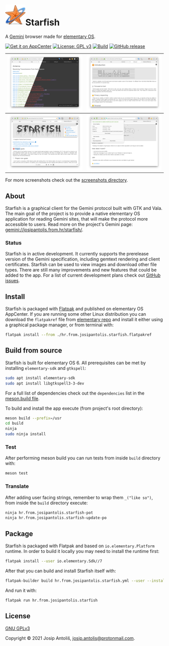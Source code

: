 <img align="left" width="64" height="64" src="https://raw.githubusercontent.com/starfish-app/starfish/main/data/icons/64.svg">
<h1>Starfish</h1>

A [Gemini](https://gemini.circumlunar.space/) browser made for [elementary OS](https://elementary.io/).

[![Get it on AppCenter](https://appcenter.elementary.io/badge.svg)](https://appcenter.elementary.io/hr.from.josipantolis.starfish)
[![License: GPL v3](https://img.shields.io/badge/License-GPLv3-blue.svg)](COPYING)
[![Build](https://github.com/starfish-app/Starfish/actions/workflows/main.yml/badge.svg)](https://github.com/starfish-app/Starfish/actions)
[![GitHub release](https://img.shields.io/github/v/release/starfish-app/Starfish)](https://github.com/starfish-app/Starfish/releases)

|![Gemini pages are displayed with your chosen accent color and light or dark style](data/screenshots/styling.png)|![gentle introduction to Gemini is provided to help you find your bearings](data/screenshots/intro-to-gemini.png)|
|----------------------------------------------------------------------------------------------------------------|----------------------------------------------------------------------------------------------------------------|
|![page search and table of contents help you navigate larger gemtext pages](data/screenshots/search-and-toc.png)|![connection to Gemini sites is secured by both server and client certificates](data/screenshots/certificates.png)|

For more screenshots check out the [screenshots directory](data/screenshots).

## About

Starfish is a graphical client for the Gemini protocol built with GTK and Vala. The main goal of the project is to provide a native elementary OS application for reading Gemini sites, that will make the protocol more accessible to users. Read more on the project's Gemini page: [gemini://josipantolis.from.hr/starfish/](gemini://josipantolis.from.hr/starfish/).

### Status

Starfish is in active development. It currently supports the prerelease version of the Gemini specification, including gemtext rendering and client certificates. Starfish can be used to view images and download other file types. There are still many improvements and new features that could be added to the app. For a list of current development plans check out [GitHub issues](https://github.com/starfish-app/Starfish/issues).

## Install

Starfish is packaged with [Flatpak](https://www.flatpak.org/) and published on elementary OS AppCenter. If you are running some other Linux distribution you can download the `flatpakref` file from [elementary repo](https://flatpak.elementary.io/repo/appstream/hr.from.josipantolis.starfish.flatpakref) and install it either using a graphical package manager, or from terminal with:

```sh
flatpak install --from ./hr.from.josipantolis.starfish.flatpakref
```

## Build from source

Starfish is built for elementary OS 6. All prerequisites can be met by installing `elementary-sdk` and `gtkspell`:

```sh
sudo apt install elementary-sdk
sudo apt install libgtkspell3-3-dev
```

For a full list of dependencies check out the `dependencies` list in the [meson.build file](meson.build#L11-L20).

To build and install the app execute (from project's root directory):

```sh
meson build --prefix=/usr
cd build
ninja
sudo ninja install
```

### Test

After performing meson build you can run tests from inside `build` directory with:

```sh
meson test
```

### Translate

After adding user facing strings, remember to wrap them `_("like so")`, from inside the `build` directory execute:

```sh
ninja hr.from.josipantolis.starfish-pot
ninja hr.from.josipantolis.starfish-update-po
```

## Package

Starfish is packaged with Flatpak and based on `io.elementary.Platform` runtime. In order to build it locally you may need to install the runtime first:

```sh
flatpak install --user io.elementary.Sdk//7
```

After that you can build and install Starfish itself with:

```sh
flatpak-builder build hr.from.josipantolis.starfish.yml --user --install --force-clean
```

And run it with:

```sh
flatpak run hr.from.josipantolis.starfish
```

## License

[GNU GPLv3](COPYING)

Copyright © 2021 Josip Antoliš, josip.antolis@protonmail.com.


